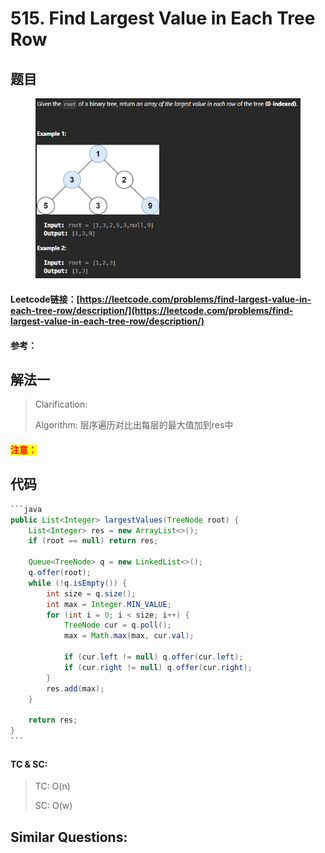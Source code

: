 # 515. Find Largest Value in Each Tree Row

## 题目

<figure><img src="../../.gitbook/assets/image (3) (1) (1) (1) (1) (1) (1).png" alt=""><figcaption></figcaption></figure>

#### Leetcode链接：[https://leetcode.com/problems/find-largest-value-in-each-tree-row/description/](https://leetcode.com/problems/find-largest-value-in-each-tree-row/description/)

#### 参考：

## 解法一

> Clarification:&#x20;
>
> Algorithm: 层序遍历对比出每层的最大值加到res中

#### <mark style="color:red;">注意：</mark>

## 代码

````java
```java
public List<Integer> largestValues(TreeNode root) {
    List<Integer> res = new ArrayList<>();
    if (root == null) return res;

    Queue<TreeNode> q = new LinkedList<>();
    q.offer(root);
    while (!q.isEmpty()) {
        int size = q.size();
        int max = Integer.MIN_VALUE;
        for (int i = 0; i < size; i++) {
            TreeNode cur = q.poll();
            max = Math.max(max, cur.val);

            if (cur.left != null) q.offer(cur.left);
            if (cur.right != null) q.offer(cur.right);
        }
        res.add(max);
    }

    return res;
}
```
````

#### TC & SC:&#x20;

> TC: O(n)
>
> SC: O(w)

## **Similar Questions:**&#x20;
